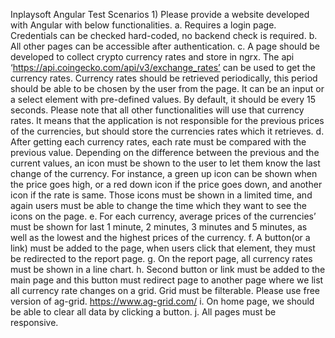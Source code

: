 Inplaysoft Angular Test Scenarios
    1) Please provide a website developed with Angular with below functionalities.
        a. Requires a login page. Credentials can be checked hard-coded, no backend check is required.
        b. All other pages can be accessible after authentication.
        c. A page should be developed to collect crypto currency rates and store in ngrx. The api ‘https://api.coingecko.com/api/v3/exchange_rates’ can be used to get the currency rates. Currency rates should be retrieved periodically, this period should be able to be chosen by the user from the page. It can be an input or a select element with pre-defined values. By default, it should be every 15 seconds. Please note that all other functionalities will use that currency rates. It means that the application is not responsible for the previous prices of the currencies, but should store the currencies rates which it retrieves.
        d. After getting each currency rates, each rate must be compared with the previous value. Depending on the difference between the previous and the current values, an icon must be shown to the user to let them know the last change of the currency. For instance, a green up icon can be shown when the price goes high, or a red down icon if the price goes down, and another icon if the rate is same. Those icons must be shown in a limited time, and again users must be able to change the time which they want to see the icons on the page.
        e. For each currency, average prices of the currencies’ must be shown for last 1 minute, 2 minutes, 3 minutes and 5 minutes, as well as the lowest and the highest prices of the currency.
        f. A button(or a link) must be added to the page, when users click that element, they must be redirected to the report page.
        g. On the report page, all currency rates must be shown in a line chart.
        h. Second button or link must be added to the main page and this button must redirect page to another page where we list all currency rate changes on a grid. Grid must be filterable. Please use free version of ag-grid. https://www.ag-grid.com/
        i. On home page, we should be able to clear all data by clicking a button.
        j. All pages must be responsive.

